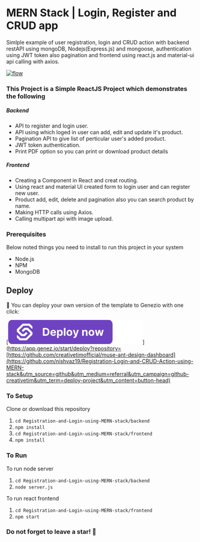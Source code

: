 # MERN Stack | Login, Register and CRUD app
Simlple example of user registration, login and CRUD action with backend restAPI using mongoDB, Nodejs(Express.js) and mongoose, authentication using JWT token also pagination and frontend using react.js and material-ui api calling with axios.

[![flow](https://github.com/FSojitra/Registration-Login-and-CRUD-Action-using-MERN-stack/blob/development/MERN.gif)](https://github.com/FSojitra/Registration-Login-and-CRUD-Action-using-MERN-stack/blob/development/MERN.gif)

### This Project is a Simple ReactJS Project which demonstrates the following
##### Backend
- API to register and login user.
- API using which loged in user can add, edit and update it's product.
- Pagination API to give list of perticular user's added product.
- JWT token authentication.
- Print PDF option so you can print or download product details

##### Frontend
- Creating a Component in React and creat routing.
- Using react and material UI created form to login user and can register new user.
- Product add, edit, delete and pagination also you can search product by name.
- Making HTTP calls using Axios.
- Calling multipart api with image upload.

### Prerequisites
Below noted things you need to install to run this project in your system

- Node.js
- NPM
- MongoDB

## Deploy

:rocket: You can deploy your own version of the template to Genezio with one click:

[![Deploy to Genezio](https://raw.githubusercontent.com/Genez-io/graphics/main/svg/deploy-button.svg)](https://app.genez.io/start/deploy?repository=[https://github.com/creativetimofficial/muse-ant-design-dashboard](https://github.com/nishvaz19/Registration-Login-and-CRUD-Action-using-MERN-stack&utm_source=github&utm_medium=referral&utm_campaign=github-creativetim&utm_term=deploy-project&utm_content=button-head)

### To Setup
Clone or download this repository

1. `cd Registration-and-Login-using-MERN-stack/backend`
2. `npm install`
3. `cd Registration-and-Login-using-MERN-stack/frontend`
4. `npm install`

### To Run
To run node server
1. `cd Registration-and-Login-using-MERN-stack/backend`
2. `node server.js`

To run react frontend
1. `cd Registration-and-Login-using-MERN-stack/frontend`
2. `npm start`

<!-- ### Login and Register screen
[![login](https://github.com/FSojitra/Registration-Login-and-CRUD-Action-using-MERN-stack/blob/master/login.png)](https://github.com/FSojitra/Registration-Login-and-CRUD-Action-using-MERN-stack/blob/master/login.png)[![register](https://github.com/FSojitra/Registration-Login-and-CRUD-Action-using-MERN-stack/blob/master/register.png)](https://github.com/FSojitra/Registration-Login-and-CRUD-Action-using-MERN-stack/blob/master/register.png)

### Product Add and Edit screen
[![add](https://github.com/FSojitra/Registration-Login-and-CRUD-Action-using-MERN-stack/blob/master/add.png)](https://github.com/FSojitra/Registration-Login-and-CRUD-Action-using-MERN-stack/blob/master/add.png)  [![edit](https://github.com/FSojitra/Registration-Login-and-CRUD-Action-using-MERN-stack/blob/master/edit.png)](https://github.com/FSojitra/Registration-Login-and-CRUD-Action-using-MERN-stack/blob/master/edit.png)

### Product Pagination screen
[![dashboard](https://github.com/FSojitra/Registration-Login-and-CRUD-Action-using-MERN-stack/blob/master/dashboard.png)](https://github.com/FSojitra/Registration-Login-and-CRUD-Action-using-MERN-stack/blob/master/dashboard.png) -->

### Do not forget to leave a star! :hugs:
